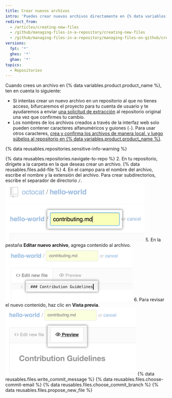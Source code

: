 ```yaml
---
title: Crear nuevos archivos
intro: 'Puedes crear nuevos archivos directamente en {% data variables.product.product_name %} en cualquier repositorio al que tengas acceso de escritura.'
redirect_from:
  - /articles/creating-new-files
  - /github/managing-files-in-a-repository/creating-new-files
  - /github/managing-files-in-a-repository/managing-files-on-github/creating-new-files
versions:
  fpt: '*'
  ghes: '*'
  ghae: '*'
topics:
  - Repositories
---
```


Cuando crees un archivo en {% data variables.product.product_name %}, ten en cuenta lo siguiente:

- Si intentas crear un nuevo archivo en un repositorio al que no tienes acceso, bifurcaremos el proyecto para tu cuenta de usuario y te ayudaremos a enviar [una solicitud de extracción](/articles/about-pull-requests) al repositorio original una vez que confirmes tu cambio.
- Los nombres de los archivos creados a través de la interfaz web solo pueden contener caracteres alfanuméricos y guiones (`-`). Para usar otros caracteres, [crea y confirma los archivos de manera local, y luego súbelos al repositorio en {% data variables.product.product_name %}](/articles/adding-a-file-to-a-repository-using-the-command-line).

{% data reusables.repositories.sensitive-info-warning %}

{% data reusables.repositories.navigate-to-repo %}
2. En tu repositorio, dirígete a la carpeta en la que deseas crear un archivo.
{% data reusables.files.add-file %}
4. En el campo para el nombre del archivo, escribe el nombre y la extensión del archivo. Para crear subdirectorios, escribe el separador de directorio `/`. ![Nombre del nuevo archivo](/assets/images/help/repository/new-file-name.png)
5. En la pestaña **Editar nuevo archivo**, agrega contenido al archivo. ![Contenido del nuevo archivo](/assets/images/help/repository/new-file-content.png)
6. Para revisar el nuevo contenido, haz clic en **Vista previa**. ![Botón New file preview (Vista previa del archivo nuevo)](/assets/images/help/repository/new-file-preview.png)
{% data reusables.files.write_commit_message %}
{% data reusables.files.choose-commit-email %}
{% data reusables.files.choose_commit_branch %}
{% data reusables.files.propose_new_file %}
